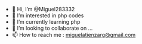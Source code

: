 - 👋 Hi, I’m @Miguel283332
- 👀 I’m interested in php codes
- 🌱 I’m currently learning php
- 💞️ I’m looking to collaborate on ...
- 📫 How to reach me : miguelatienzarg@gmail.com

<!---
Miguel283332/Miguel283332 is a ✨ special ✨ repository because its `README.md` (this file) appears on your GitHub profile.
You can click the Preview link to take a look at your changes.
--->
